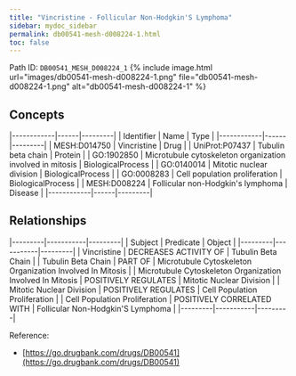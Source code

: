 ```yaml
---
title: "Vincristine - Follicular Non-Hodgkin'S Lymphoma"
sidebar: mydoc_sidebar
permalink: db00541-mesh-d008224-1.html
toc: false 
---
```



Path ID: `DB00541_MESH_D008224_1`
{% include image.html url="images/db00541-mesh-d008224-1.png" file="db00541-mesh-d008224-1.png" alt="db00541-mesh-d008224-1" %}

## Concepts

|------------|------|---------|
| Identifier | Name | Type    |
|------------|------|---------|
| MESH:D014750 | Vincristine | Drug |
| UniProt:P07437 | Tubulin beta chain | Protein |
| GO:1902850 | Microtubule cytoskeleton organization involved in mitosis | BiologicalProcess |
| GO:0140014 | Mitotic nuclear division | BiologicalProcess |
| GO:0008283 | Cell population proliferation | BiologicalProcess |
| MESH:D008224 | Follicular non-Hodgkin's lymphoma | Disease |
|------------|------|---------|

## Relationships

|---------|-----------|---------|
| Subject | Predicate | Object  |
|---------|-----------|---------|
| Vincristine | DECREASES ACTIVITY OF | Tubulin Beta Chain |
| Tubulin Beta Chain | PART OF | Microtubule Cytoskeleton Organization Involved In Mitosis |
| Microtubule Cytoskeleton Organization Involved In Mitosis | POSITIVELY REGULATES | Mitotic Nuclear Division |
| Mitotic Nuclear Division | POSITIVELY REGULATES | Cell Population Proliferation |
| Cell Population Proliferation | POSITIVELY CORRELATED WITH | Follicular Non-Hodgkin'S Lymphoma |
|---------|-----------|---------|

Reference: 
  - [https://go.drugbank.com/drugs/DB00541](https://go.drugbank.com/drugs/DB00541)
